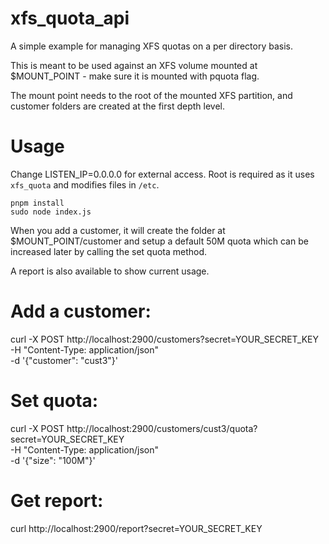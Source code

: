 # xfs_quota_api
A simple example for managing XFS quotas on a per directory basis.

This is meant to be used against an XFS volume mounted at $MOUNT_POINT - make sure it is mounted with pquota flag. 

The mount point needs to the root of the mounted XFS partition, and customer folders are created at the first depth level.

# Usage 
Change LISTEN_IP=0.0.0.0 for external access.
Root is required as it uses `xfs_quota` and modifies files in `/etc`.

```
pnpm install
sudo node index.js
```
 
When you add a customer, it will create the folder at $MOUNT_POINT/customer and setup a default 50M quota which can be increased later by calling the set quota method.

A report is also available to show current usage.

# Add a customer:
curl -X POST http://localhost:2900/customers?secret=YOUR_SECRET_KEY \
  -H "Content-Type: application/json" \
  -d '{"customer": "cust3"}'

# Set quota:
curl -X POST http://localhost:2900/customers/cust3/quota?secret=YOUR_SECRET_KEY \
  -H "Content-Type: application/json" \
  -d '{"size": "100M"}'

# Get report:
curl http://localhost:2900/report?secret=YOUR_SECRET_KEY


